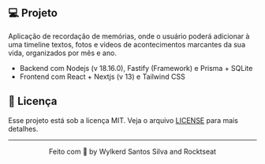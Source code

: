 
## 💻 Projeto

Aplicação de recordação de memórias, onde o usuário poderá adicionar à uma timeline textos, fotos e vídeos de acontecimentos marcantes da sua vida, organizados por mês e ano.

- Backend com Nodejs (v 18.16.0), Fastify (Framework) e Prisma + SQLite
- Frontend com React + Nextjs (v 13) e Tailwind CSS

## 📝 Licença

Esse projeto está sob a licença MIT. Veja o arquivo [LICENSE](LICENSE) para mais detalhes.

---

<p align="center">
  Feito com 💜 by Wylkerd Santos Silva and Rocktseat
</p>

<!--START_SECTION:footer-->

<br />